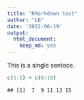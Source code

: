 ```yaml
---
title: "RMarkdown test"
author: "ŁB"
date: '2022-06-19'
output: 
  html_document: 
    keep_md: yes
---
```

This is a single sentece.


```r
c(1:5) + c(6:10)
```

```
## [1]  7  9 11 13 15
```

